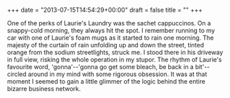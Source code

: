 +++
date = "2013-07-15T14:54:29+00:00"
draft = false
title = ""
+++
<p>One of the perks of Laurie's Laundry was the sachet cappuccinos. On a snappy-cold morning, they always hit the spot. I remember running to my car with one of Laurie's foam mugs as it started to rain one morning. The majesty of the curtain of rain unfolding up and down the street, tinted orange from the sodium streetlights, struck me. I stood there in his driveway in full view, risking the whole operation in my stupor. The rhythm of Laurie's favourite word, 'gonna'--'gonna go get some bleach, be back in a bit'--circled around in my mind with some rigorous obsession. It was at that moment I seemed to gain a little glimmer of the logic behind the entire bizarre business network.</p>
